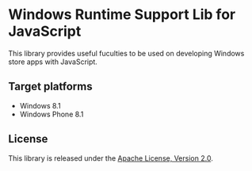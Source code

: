 Windows Runtime Support Lib for JavaScript
==================================================

This library provides useful fuculties to be used on developing Windows store apps with JavaScript.

## Target platforms

* Windows 8.1
* Windows Phone 8.1

## License

This library is released under the [Apache License, Version 2.0](http://www.apache.org/licenses/LICENSE-2.0.html).
